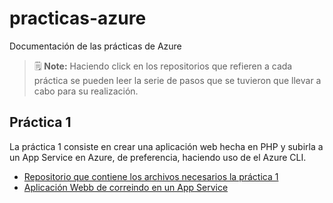 # practicas-azure
Documentación de las prácticas de Azure

> 🗒️ **Note:** Haciendo click en los repositorios que refieren a cada práctica se pueden leer la serie de pasos que se tuvieron que llevar a cabo para su realización. 

## Práctica 1
La práctica 1 consiste en crear una aplicación web hecha en PHP y subirla a un App Service en Azure, de preferencia, haciendo uso de el Azure CLI.

- [Repositorio que contiene los archivos necesarios la práctica 1](https://github.com/R2D2Power/app-service-practica1/tree/main)
- [Aplicación Webb de correindo en un App Service](https://app-service-practica1.azurewebsites.net/)

